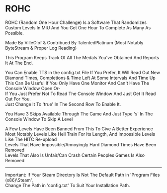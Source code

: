 # ROHC
ROHC (Random One Hour Challenge) Is a Software That Randomizes Custom Levels In MIU And You Get One Hour To Complete As Many As Possible.  

Made By VilleOlof & Contribued By TalentedPlatinum (Most Notably ByteStream & Proper Log Reading)  

This Program Keeps Track Of All The Medals You've Obtained And Reports It At The End.  

You Can Enable TTS in the config.txt File If You Prefer, It Will Read Out New Diamond Times, Completions & Time Left At Some Intervals And Time Up  
This Can Be Useful If You Only Have One Monitor And Can't Have The Console Window Open Or-  
If You Just Prefer Not To Read The Console Window And Just Get It Read Out For You.  
Just Change It To 'true' In The Second Row To Enable It. 

You Have 3 Skips Available Through The Game And Just Type 's' In The Console Window To Skip A Level  

A Few Levels Have Been Banned From This To Give A Better Experience  
Most Notably Levels Like Hell Train For Its Length, And Impossible Levels Like The HITC Re-upload  
Levels That Have Impossible/Annoyingly Hard Diamond Times Have Been Removed  
Levels That Also Is Unfair/Can Crash Certain Peoples Games Is Also Removed  
-- ---- --  
Important: If Your Steam Directory Is Not The Default Path in 'Program Files (x86)\Steam',  
           Change The Path in 'config.txt' To Suit Your Installation Path.  
